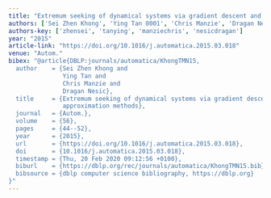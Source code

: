 ```yaml
---
title: "Extremum seeking of dynamical systems via gradient descent and stochastic approximation methods"
authors: ['Sei Zhen Khong', 'Ying Tan 0001', 'Chris Manzie', 'Dragan Nesic']
authors-key: ['zhensei', 'tanying', 'manziechris', 'nesicdragan']
year: "2015"
article-link: "https://doi.org/10.1016/j.automatica.2015.03.018"
venue: "Autom."
bibex: "@article{DBLP:journals/automatica/KhongTMN15,
  author    = {Sei Zhen Khong and
               Ying Tan and
               Chris Manzie and
               Dragan Nesic},
  title     = {Extremum seeking of dynamical systems via gradient descent and stochastic
               approximation methods},
  journal   = {Autom.},
  volume    = {56},
  pages     = {44--52},
  year      = {2015},
  url       = {https://doi.org/10.1016/j.automatica.2015.03.018},
  doi       = {10.1016/j.automatica.2015.03.018},
  timestamp = {Thu, 20 Feb 2020 09:12:56 +0100},
  biburl    = {https://dblp.org/rec/journals/automatica/KhongTMN15.bib},
  bibsource = {dblp computer science bibliography, https://dblp.org}
}"
---
```


